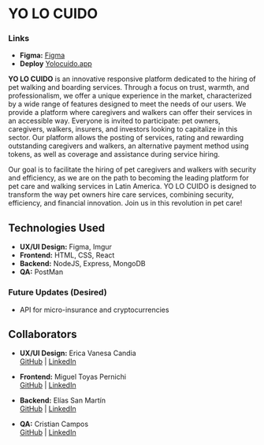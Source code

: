 # YO LO CUIDO

### Links
- **Figma:** [Figma](https://www.figma.com/proto/8QSznuzXRh9wzYoGMO0YvG/PROYECTO-NO-COUNTRY?node-id=59-1898&source=email_invite)
- **Deploy** [Yolocuido.app](https://yolocuido.vercel.app/)

**YO LO CUIDO** is an innovative responsive platform dedicated to the hiring of pet walking and boarding services. Through a focus on trust, warmth, and professionalism, we offer a unique experience in the market, characterized by a wide range of features designed to meet the needs of our users. We provide a platform where caregivers and walkers can offer their services in an accessible way. Everyone is invited to participate: pet owners, caregivers, walkers, insurers, and investors looking to capitalize in this sector. Our platform allows the posting of services, rating and rewarding outstanding caregivers and walkers, an alternative payment method using tokens, as well as coverage and assistance during service hiring.

Our goal is to facilitate the hiring of pet caregivers and walkers with security and efficiency, as we are on the path to becoming the leading platform for pet care and walking services in Latin America. YO LO CUIDO is designed to transform the way pet owners hire care services, combining security, efficiency, and financial innovation. Join us in this revolution in pet care!

## Technologies Used
- **UX/UI Design:** Figma, Imgur
- **Frontend:** HTML, CSS, React
- **Backend:** NodeJS, Express, MongoDB
- **QA:** PostMan

### Future Updates (Desired)
- API for micro-insurance and cryptocurrencies

## Collaborators
- **UX/UI Design:** Erica Vanesa Candia  
[GitHub](https://github.com/PericlesUXUI) | [LinkedIn](https://www.linkedin.com/in/ericavanesacandia)

- **Frontend:** Miguel Toyas Pernichi  
  [GitHub](https://github.com/Mitoperni) | [LinkedIn](https://www.linkedin.com/in/migueltoyaspernichi)  

- **Backend:** Elías San Martín  
  [GitHub](https://github.com/Elias-san) | [LinkedIn](https://www.linkedin.com/in/elias-san-martin/)  

- **QA:** Cristian Campos  
  [GitHub](https://github.com/CrisCampos01) | [LinkedIn](https://www.linkedin.com/in/cristian-campos-a7597114a/)  
